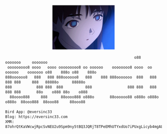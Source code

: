 <p align="center">
  <br>
  <img src="https://github.com/eversinc33/eversinc33/blob/main/user-images_d6e_lain.gif?raw=true" width="200"/>
</p>

```
                                                          o88                          ooooooo     ooooooo   
 ooooooooo8 oooo   oooo ooooooooo8 oo oooooo    oooooooo8 oooo  oo oooooo    ooooooo o88    888o o88    888o 
888oooooo8   888   888 888oooooo8   888    888 888ooooooo  888   888   888 888     888   88888o      88888o  
888           888 888  888          888                888 888   888   888 888       88o    o888 88o    o888 
  88oooo888     888      88oooo888 o888o       88oooooo88 o888o o888o o888o  88ooo888  88ooo88     88ooo88   
                                                                                      
Bird App: @eversinc33
Blog: https://eversinc33.com
XMR: 87ohrQtKaVWcwjRpcSvNEU2u9Spm9ny5tBQ3JQRjT8TPeEMhUTYxdUo7iPUxgLicyb4mgALcqPxVj7bHs2f2rX2e2TLKpqZ
```
<a rel="me" href="https://infosec.exchange/@eversinc33"></a>
